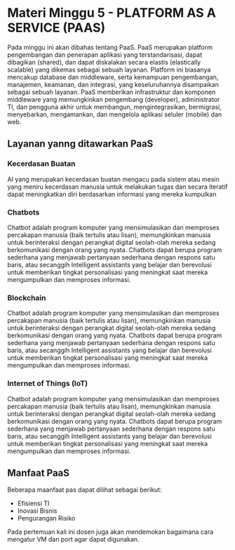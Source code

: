 # Materi Minggu 5 - PLATFORM AS A SERVICE (PAAS)

Pada minggu ini akan dibahas tentang PaaS.
PaaS merupakan platform pengembangan dan penerapan aplikasi yang terstandarisasi, dapat dibagikan (shared), dan dapat diskalakan secara elastis (elastically scalable) yang dikemas sebagai sebuah layanan.
Platform ini biasanya mencakup database dan middleware, serta kemampuan pengembangan, manajemen, keamanan, dan integrasi, yang keseluruhannya disampaikan sebagai sebuah layanan.
PaaS memberikan infrastruktur dan komponen middleware yang memungkinkan pengembang (developer), administrator TI, dan pengguna akhir untuk membangun, mengintegrasikan, bermigrasi, menyebarkan, mengamankan, dan mengelola aplikasi seluler (mobile) dan web.

## Layanan yanng ditawarkan PaaS

### Kecerdasan Buatan
AI yang merupakan kecerdasan buatan mengacu pada sistem atau mesin yang meniru kecerdasan 
manusia untuk melakukan tugas dan secara iteratif dapat meningkatkan diri berdasarkan informasi
yang mereka kumpulkan

### Chatbots
Chatbot adalah program komputer yang mensimulasikan dan memproses percakapan manusia (baik 
tertulis atau lisan), memungkinkan manusia untuk berinteraksi dengan perangkat digital seolah-olah 
mereka sedang berkomunikasi dengan orang yang nyata. Chatbots dapat berupa program sederhana 
yang menjawab pertanyaan sederhana dengan respons satu baris, atau secanggih Intelligent assistants 
yang belajar dan berevolusi untuk memberikan tingkat personalisasi yang meningkat saat mereka 
mengumpulkan dan memproses informasi.

### Blockchain
Chatbot adalah program komputer yang mensimulasikan dan memproses percakapan manusia (baik 
tertulis atau lisan), memungkinkan manusia untuk berinteraksi dengan perangkat digital seolah-olah 
mereka sedang berkomunikasi dengan orang yang nyata. Chatbots dapat berupa program sederhana 
yang menjawab pertanyaan sederhana dengan respons satu baris, atau secanggih Intelligent assistants 
yang belajar dan berevolusi untuk memberikan tingkat personalisasi yang meningkat saat mereka 
mengumpulkan dan memproses informasi.

### Internet of Things (IoT)
Chatbot adalah program komputer yang mensimulasikan dan memproses percakapan manusia (baik 
tertulis atau lisan), memungkinkan manusia untuk berinteraksi dengan perangkat digital seolah-olah 
mereka sedang berkomunikasi dengan orang yang nyata. Chatbots dapat berupa program sederhana 
yang menjawab pertanyaan sederhana dengan respons satu baris, atau secanggih Intelligent assistants 
yang belajar dan berevolusi untuk memberikan tingkat personalisasi yang meningkat saat mereka 
mengumpulkan dan memproses informasi.

## Manfaat PaaS
Beberapa maanfaat pas dapat dilihat sebagai berikut:
* Efisiensi TI
* Inovasi Bisnis
* Pengurangan Risiko

Pada pertemuan kali ini dosen juga akan mendemokan bagaimana cara mengatur VM dan port agar dapat digunakan.

